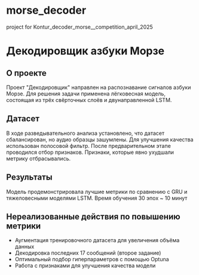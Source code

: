# morse_decoder
project for Kontur_decoder_morse__competition_april_2025
# Декодировщик азбуки Морзе

## О проекте
Проект "Декодировщик" направлен на распознавание сигналов азбуки Морзе. Для решения задачи применена лёгковесная модель, состоящая из трёх свёрточных слоёв и двунаправленной LSTM.

## Датасет
В ходе разведывательного анализа установлено, что датасет сбалансирован, но аудио образцы зашумлены. Для улучшения качества использован полосовой фильтр. После предварительном этапе проводился отбор признаков. Признаки, которые явно ухудшали метрику отбрасывались. 

## Результаты
Модель продемонстрировала лучшие метрики по сравнению с GRU и тяжеловесными моделями LSTM. Время обучения 30 эпох ~ 10 минут

## Нереализованные действия по повышению метрики 
- Аугментация тренировочного датасета для увеличения объёма данных
- Декодировка последних 17 сообщений (второе задание)
- Оптимальный подбор гиперпараметров с помощью Optuna
- Работа с признаками для улучшения качества модели
